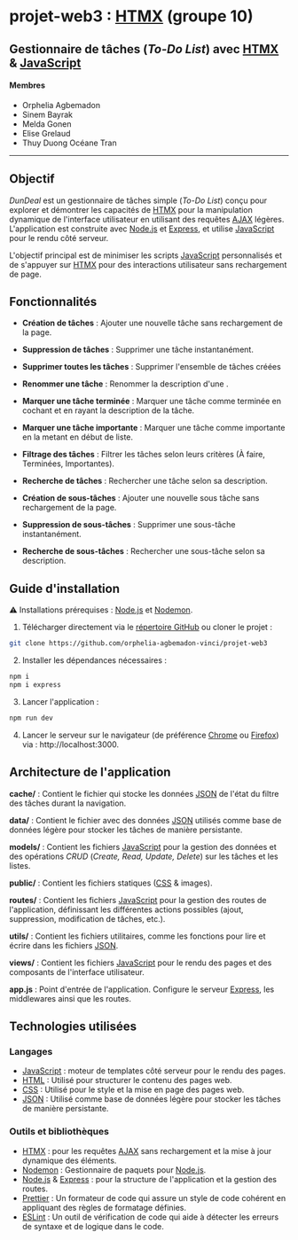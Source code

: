 # projet-web3 : [HTMX](https://htmx.org) (groupe 10)

## Gestionnaire de tâches (_To-Do List_) avec [HTMX](https://htmx.org) & [JavaScript](https://developer.mozilla.org/en-US/docs/Web/JavaScript)

#### Membres

- Orphelia Agbemadon
- Sinem Bayrak
- Melda Gonen
- Elise Grelaud
- Thuy Duong Océane Tran

---

## Objectif

_DunDeal_ est un gestionnaire de tâches simple (_To-Do List_) conçu pour explorer et démontrer les capacités de [HTMX](https://htmx.org) pour la manipulation dynamique de l'interface utilisateur en utilisant des requêtes [AJAX](https://developer.mozilla.org/en-US/docs/Glossary/AJAX) légères. L'application est construite avec [Node.js](https://nodejs.org/fr) et [Express](https://expressjs.com), et utilise [JavaScript](https://developer.mozilla.org/en-US/docs/Web/JavaScript) pour le rendu côté serveur.

L'objectif principal est de minimiser les scripts [JavaScript](https://developer.mozilla.org/en-US/docs/Web/JavaScript) personnalisés et de s'appuyer sur [HTMX](https://htmx.org) pour des interactions utilisateur sans rechargement de page.

## Fonctionnalités

- **Création de tâches** : Ajouter une nouvelle tâche sans rechargement de la page.
- **Suppression de tâches** : Supprimer une tâche instantanément.

- **Supprimer toutes les tâches** : Supprimer l'ensemble de tâches créées

- **Renommer une tâche** : Renommer la description d'une .

- **Marquer une tâche terminée** : Marquer une tâche comme terminée en cochant et en rayant la description de la tâche.

- **Marquer une tâche importante** : Marquer une tâche comme importante en la metant en début de liste.

- **Filtrage des tâches** : Filtrer les tâches selon leurs critères (À faire, Terminées, Importantes).

- **Recherche de tâches** : Rechercher une tâche selon sa description.
- **Création de sous-tâches** : Ajouter une nouvelle sous tâche sans rechargement de la page.
- **Suppression de sous-tâches** : Supprimer une sous-tâche instantanément.

- **Recherche de sous-tâches** : Rechercher une sous-tâche selon sa description.

## Guide d'installation

⚠️ Installations prérequises : [Node.js](https://nodejs.org/fr) et [Nodemon](https://docs.npmjs.com/).

1. Télécharger directement via le [répertoire GitHub](https://github.com/orphelia-agbemadon-vinci/projet-web3) ou cloner le projet :

```bash
git clone https://github.com/orphelia-agbemadon-vinci/projet-web3
```

2. Installer les dépendances nécessaires :

```bash
npm i
npm i express
```

3. Lancer l'application :

```bash
npm run dev
```

4. Lancer le serveur sur le navigateur (de préférence [Chrome](https://www.google.com/chrome/) ou [Firefox](https://www.mozilla.org/en-US/firefox/new/)) via : http://localhost:3000.

## Architecture de l'application

**cache/** : Contient le fichier qui stocke les données [JSON](https://www.json.org/json-en.html) de l'état du filtre des tâches durant la navigation.

**data/** : Contient le fichier avec des données [JSON](https://www.json.org/json-en.html) utilisés comme base de données légère pour stocker les tâches de manière persistante.

**models/** : Contient les fichiers [JavaScript](https://developer.mozilla.org/en-US/docs/Web/JavaScript) pour la gestion des données et des opérations _CRUD_ (_Create, Read, Update, Delete_) sur les tâches et les listes.

**public/** : Contient les fichiers statiques ([CSS](https://developer.mozilla.org/fr/docs/Web/CSS) & images).

**routes/** : Contient les fichiers [JavaScript](https://developer.mozilla.org/en-US/docs/Web/JavaScript) pour la gestion des routes de l'application, définissant les différentes actions possibles (ajout, suppression, modification de tâches, etc.).

**utils/** : Contient les fichiers utilitaires, comme les fonctions pour lire et écrire dans les fichiers [JSON](https://www.json.org/json-en.html).

**views/** : Contient les fichiers [JavaScript](https://developer.mozilla.org/en-US/docs/Web/JavaScript) pour le rendu des pages et des composants de l'interface utilisateur.

**app.js** : Point d'entrée de l'application. Configure le serveur [Express](https://expressjs.com), les middlewares ainsi que les routes.

## Technologies utilisées

### Langages

- [JavaScript](https://developer.mozilla.org/en-US/docs/Web/JavaScript) : moteur de templates côté serveur pour le rendu des pages.
- [HTML](https://developer.mozilla.org/fr/docs/Web/HTML) : Utilisé pour structurer le contenu des pages web.
- [CSS](https://developer.mozilla.org/fr/docs/Web/CSS) : Utilisé pour le style et la mise en page des pages web.
- [JSON](https://www.json.org/json-en.html) : Utilisé comme base de données légère pour stocker les tâches de manière persistante.

### Outils et bibliothèques

- [HTMX](https://htmx.org) : pour les requêtes [AJAX](https://developer.mozilla.org/en-US/docs/Glossary/AJAX) sans rechargement et la mise à jour dynamique des éléments.
- [Nodemon](https://docs.npmjs.com) : Gestionnaire de paquets pour [Node.js](https://nodejs.org/fr).
- [Node.js](https://nodejs.org/fr) & [Express](https://expressjs.com) : pour la structure de l'application et la gestion des routes.
- [Prettier](https://prettier.io) : Un formateur de code qui assure un style de code cohérent en appliquant des règles de formatage définies.
- [ESLint](https://eslint.org) : Un outil de vérification de code qui aide à détecter les erreurs de syntaxe et de logique dans le code.
